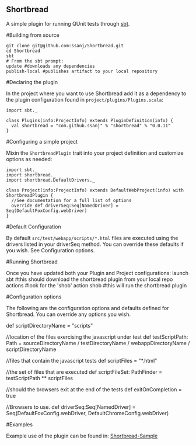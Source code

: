Shortbread
----------

A simple plugin for running QUnit tests through [sbt](http://code.google.com/p/simple-build-tool/).

#Building from source

    git clone git@github.com:ssanj/Shortbread.git
    cd Shortbread
    sbt
    # From the sbt prompt:
    update #downloads any dependencies    
    publish-local #publishes artifact to your local repository


#Declaring the plugin

In the project where you want to use Shortbread add it as a dependency to the plugin configuration found in 
`project/plugins/Plugins.scala`:

    import sbt._

    class Plugins(info:ProjectInfo) extends PluginDefinition(info) {
      val shortbread = "com.github.ssanj" % "shortbread" % "0.0.11"
    }


#Configuring a simple project

Mixin the `ShortbreadPlugin` trait into your project definition and customize options as needed:

    import sbt._
    import shortbread._
    import shortbread.DefaultDrivers._

    class Project(info:ProjectInfo) extends DefaultWebProject(info) with ShortbreadPlugin {
      //See documentation for a full list of options
      override def driverSeq:Seq[NamedDriver] = Seq(DefaultFoxConfig.webDriver)  
    }
  
#Default Configuration

 By default `src/test/webapp/scripts/*.html` files are executed using the drivers listed in your driverSeq method. 
 You can override these defaults if you wish. See Configuration options.
  
#Running Shortbread

Once you have updated both your Plugin and Project configurations:
    launch sbt #this should download the shortbread plugin from your local repo
    actions  #look for the 'shob' action
    shob #this will run the shortbread plugin

#Configuration options

  The following are the configuration options and defaults defined for Shortbread. You can override any options you wish.
  
  def scriptDirectoryName = "scripts"

  //location of the files exercising the javascript under test 
  def testScriptPath: Path = sourceDirectoryName / testDirectoryName / webappDirectoryName / scriptDirectoryName

  //files that contain the javascript tests
  def scriptFiles = "*.html"

  //the set of files that are executed 
  def scriptFileSet: PathFinder = testScriptPath ** scriptFiles

  //should the browsers exit at the end of the tests
  def exitOnCompletion = true

  //Browsers to use.
  def driverSeq:Seq[NamedDriver] = Seq(DefaultFoxConfig.webDriver, DefaultChromeConfig.webDriver)

#Examples

Example use of the plugin can be found in: [Shortbread-Sample](http://github.com/ssanj/Shortbread-Sample)

